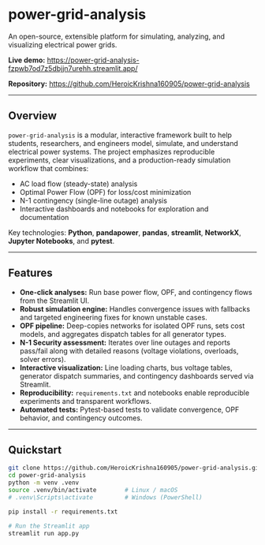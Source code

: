 # power-grid-analysis

An open-source, extensible platform for simulating, analyzing, and visualizing electrical power grids.

**Live demo:** https://power-grid-analysis-fzpwb7od7z5dbjjn7urehh.streamlit.app/

**Repository:** https://github.com/HeroicKrishna160905/power-grid-analysis

---

## Overview

`power-grid-analysis` is a modular, interactive framework built to help students, researchers, and engineers model, simulate, and understand electrical power systems. The project emphasizes reproducible experiments, clear visualizations, and a production-ready simulation workflow that combines:

- AC load flow (steady-state) analysis
- Optimal Power Flow (OPF) for loss/cost minimization
- N-1 contingency (single-line outage) analysis
- Interactive dashboards and notebooks for exploration and documentation

Key technologies: **Python**, **pandapower**, **pandas**, **streamlit**, **NetworkX**, **Jupyter Notebooks**, and **pytest**.

---

## Features

- **One-click analyses:** Run base power flow, OPF, and contingency flows from the Streamlit UI.
- **Robust simulation engine:** Handles convergence issues with fallbacks and targeted engineering fixes for known unstable cases.
- **OPF pipeline:** Deep-copies networks for isolated OPF runs, sets cost models, and aggregates dispatch tables for all generator types.
- **N-1 Security assessment:** Iterates over line outages and reports pass/fail along with detailed reasons (voltage violations, overloads, solver errors).
- **Interactive visualization:** Line loading charts, bus voltage tables, generator dispatch summaries, and contingency dashboards served via Streamlit.
- **Reproducibility:** `requirements.txt` and notebooks enable reproducible experiments and transparent workflows.
- **Automated tests:** Pytest-based tests to validate convergence, OPF behavior, and contingency outcomes.

---

## Quickstart

```bash
git clone https://github.com/HeroicKrishna160905/power-grid-analysis.git
cd power-grid-analysis
python -m venv .venv
source .venv/bin/activate        # Linux / macOS
# .venv\Scripts\activate         # Windows (PowerShell)

pip install -r requirements.txt

# Run the Streamlit app
streamlit run app.py
